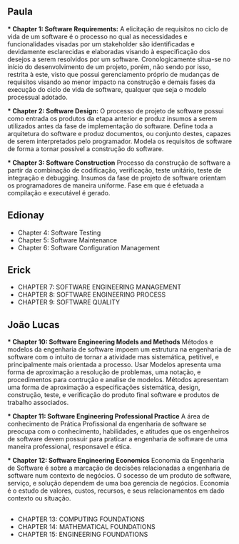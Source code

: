 ## Paula
<b>* Chapter 1: Software Requirements:</b>
A elicitação de requisitos no ciclo de vida de um software é o processo no qual as necessidades e funcionalidades visadas por um stakeholder são identificadas e devidamente esclarecidas e elaboradas visando à especificação dos desejos a serem resolvidos por um software. Cronologicamente situa-se no início do desenvolvimento de um projeto, porém, não sendo por isso, restrita à este, visto que possui gerenciamento próprio de mudanças de requisitos visando ao menor impacto na construção e demais fases da execução do ciclo de vida de software, qualquer que seja o modelo processual adotado.

<b>* Chapter 2: Software Design:</b>
O processo de projeto de software possui como entrada os produtos da etapa anterior e produz insumos a serem utilizados antes da fase de implementação do software. Define toda a arquitetura do software e produz documentos, ou conjunto destes, capazes de serem interpretados pelo programador. Modela os requisitos de software de forma a tornar possível a construção do software. 

<b>* Chapter 3: Software Construction</b>
Processo da construção de software a partir da combinação de codificação, verificação, teste unitário, teste de integração e debugging. Insumos da fase de projeto de software orientam os programadores de maneira uniforme. Fase em que é efetuada a compilação e executável é gerado. 

## Edionay
* Chapter 4: Software Testing
* Chapter 5: Software Maintenance
* Chapter 6: Software Configuration Management

## Erick
* CHAPTER 7: SOFTWARE ENGINEERING MANAGEMENT
* CHAPTER 8: SOFTWARE ENGINEERING PROCESS
* CHAPTER 9: SOFTWARE QUALITY

## João Lucas
<b>* Chapter 10: Software Engineering Models and Methods</b>
  Métodos e modelos da engenharia de software impoem um estrutura na engenharia de software com o intuito de tornar a atividade mas sistemática, petitivel, e principalmente mais orientada a processo. Usar Modelos apresenta uma forma de aproximação a resolução de problemas, uma notação, e procedimentos para contrução e analise de modelos. Métodos apresentam uma forma de aproximação a especificações sistemática, design, construção, teste, e verificação do produto final software e produtos de trabalho associados.
  
<b>* Chapter 11: Software Engineering Professional Practice</b>
  A área de conhecimento de Prática Profissional da engenharia de software se preocupa com o conhecimento, habilidades, e atitudes que os engenheiros de software devem possuir para praticar a engenharia de software de uma maneira professional, responsavel e ética.
  
<b>* Chapter 12: Software Engineering Economics</b>
  Economia da Engenharia de Software é sobre a marcação de decisões relacionadas a engenharia de software num contexto de negócios. O socesso de um produto de software, serviço, e solução dependem de uma boa gerencia de negócios. Economia é o estudo de valores, custos, recursos, e seus relacionamentos em dado contexto ou situação.
  
##
* CHAPTER 13: COMPUTING FOUNDATIONS
* CHAPTER 14: MATHEMATICAL FOUNDATIONS
* CHAPTER 15: ENGINEERING FOUNDATIONS
